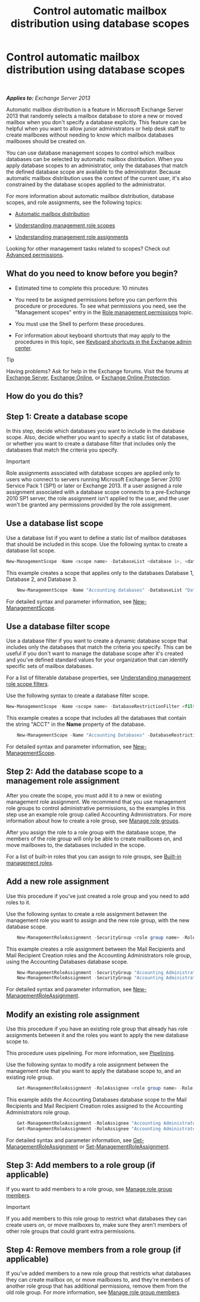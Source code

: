 ﻿---
title: 'Control automatic mailbox distribution using database scopes'
TOCTitle: Control automatic mailbox distribution using database scopes
ms:assetid: 8eaff177-2251-4c8b-8570-c91a77d0a6fc
ms:mtpsurl: https://technet.microsoft.com/en-us/library/Ff628332(v=EXCHG.150)
ms:contentKeyID: 49289347
ms.date: 12/09/2016
mtps_version: v=EXCHG.150
---

# Control automatic mailbox distribution using database scopes

 

_**Applies to:** Exchange Server 2013_


Automatic mailbox distribution is a feature in Microsoft Exchange Server 2013 that randomly selects a mailbox database to store a new or moved mailbox when you don't specify a database explicitly. This feature can be helpful when you want to allow junior administrators or help desk staff to create mailboxes without needing to know which mailbox databases mailboxes should be created on.

You can use database management scopes to control which mailbox databases can be selected by automatic mailbox distribution. When you apply database scopes to an administrator, only the databases that match the defined database scope are available to the administrator. Because automatic mailbox distribution uses the context of the current user, it's also constrained by the database scopes applied to the administrator.

For more information about automatic mailbox distribution, database scopes, and role assignments, see the following topics:

  - [Automatic mailbox distribution](automatic-mailbox-distribution-exchange-2013-help.md)

  - [Understanding management role scopes](understanding-management-role-scopes-exchange-2013-help.md)

  - [Understanding management role assignments](understanding-management-role-assignments-exchange-2013-help.md)

Looking for other management tasks related to scopes? Check out [Advanced permissions](advanced-permissions-exchange-2013-help.md).

## What do you need to know before you begin?

  - Estimated time to complete this procedure: 10 minutes

  - You need to be assigned permissions before you can perform this procedure or procedures. To see what permissions you need, see the "Management scopes" entry in the [Role management permissions](role-management-permissions-exchange-2013-help.md) topic.

  - You must use the Shell to perform these procedures.

  - For information about keyboard shortcuts that may apply to the procedures in this topic, see [Keyboard shortcuts in the Exchange admin center](keyboard-shortcuts-in-the-exchange-admin-center-2013-help.md).


> [!TIP]
> Having problems? Ask for help in the Exchange forums. Visit the forums at <A href="https://go.microsoft.com/fwlink/p/?linkid=60612">Exchange Server</A>, <A href="https://go.microsoft.com/fwlink/p/?linkid=267542">Exchange Online</A>, or <A href="https://go.microsoft.com/fwlink/p/?linkid=285351">Exchange Online Protection</A>.



## How do you do this?

## Step 1: Create a database scope

In this step, decide which databases you want to include in the database scope. Also, decide whether you want to specify a static list of databases, or whether you want to create a database filter that includes only the databases that match the criteria you specify.


> [!IMPORTANT]
> Role assignments associated with database scopes are applied only to users who connect to servers running Microsoft Exchange Server 2010 Service Pack&nbsp;1 (SP1) or later or Exchange 2013. If a user assigned a role assignment associated with a database scope connects to a pre-Exchange 2010 SP1 server, the role assignment isn't applied to the user, and the user won't be granted any permissions provided by the role assignment.



## Use a database list scope

Use a database list if you want to define a static list of mailbox databases that should be included in this scope. Use the following syntax to create a database list scope.

```powershell
New-ManagementScope -Name <scope name> -DatabaseList <database 1>, <database 2...>
```

This example creates a scope that applies only to the databases Database 1, Database 2, and Database 3.

```powershell
    New-ManagementScope -Name "Accounting databases" -DatabaseList "Database 1", "Database 2", "Database 3"
```

For detailed syntax and parameter information, see [New-ManagementScope](https://technet.microsoft.com/en-us/library/dd335137\(v=exchg.150\)).

## Use a database filter scope

Use a database filter if you want to create a dynamic database scope that includes only the databases that match the criteria you specify. This can be useful if you don't want to manage the database scope after it's created and you've defined standard values for your organization that can identify specific sets of mailbox databases.

For a list of filterable database properties, see [Understanding management role scope filters](understanding-management-role-scope-filters-exchange-2013-help.md).

Use the following syntax to create a database filter scope.

```powershell
New-ManagementScope -Name <scope name> -DatabaseRestrictionFilter <filter query>
```

This example creates a scope that includes all the databases that contain the string "ACCT" in the **Name** property of the database.

```powershell
    New-ManagementScope -Name "Accounting Databases" -DatabaseRestrictionFilter { Name -Like '*ACCT*' }
```

For detailed syntax and parameter information, see [New-ManagementScope](https://technet.microsoft.com/en-us/library/dd335137\(v=exchg.150\)).

## Step 2: Add the database scope to a management role assignment

After you create the scope, you must add it to a new or existing management role assignment. We recommend that you use management role groups to control administrative permissions, so the examples in this step use an example role group called Accounting Administrators. For more information about how to create a role group, see [Manage role groups](manage-role-groups-exchange-2013-help.md).

After you assign the role to a role group with the database scope, the members of the role group will only be able to create mailboxes on, and move mailboxes to, the databases included in the scope.

For a list of built-in roles that you can assign to role groups, see [Built-in management roles](built-in-management-roles-exchange-2013-help.md).

## Add a new role assignment

Use this procedure if you've just created a role group and you need to add roles to it.

Use the following syntax to create a role assignment between the management role you want to assign and the new role group, with the new database scope.

```powershell
    New-ManagementRoleAssignment -SecurityGroup <role group name> -Role <role name> -CustomConfigWriteScope <database scope name>
```

This example creates a role assignment between the Mail Recipients and Mail Recipient Creation roles and the Accounting Administrators role group, using the Accounting Databases database scope.

```powershell
    New-ManagementRoleAssignment -SecurityGroup "Accounting Administrators" -Role "Mail Recipients" -CustomConfigWriteScope "Accounting Databases"
    New-ManagementRoleAssignment -SecurityGroup "Accounting Administrators" -Role "Mail Recipient Creation" -CustomConfigWriteScope "Accounting Databases"
```

For detailed syntax and parameter information, see [New-ManagementRoleAssignment](https://technet.microsoft.com/en-us/library/dd335193\(v=exchg.150\)).

## Modify an existing role assignment

Use this procedure if you have an existing role group that already has role assignments between it and the roles you want to apply the new database scope to.

This procedure uses pipelining. For more information, see [Pipelining](https://technet.microsoft.com/en-us/library/aa998260\(v=exchg.150\)).

Use the following syntax to modify a role assignment between the management role that you want to apply the database scope to, and an existing role group.

```powershell
    Get-ManagementRoleAssignment -RoleAssignee <role group name> -Role <role name> | Set-ManagementRoleAssignment -CustomConfigWriteScope <database scope name>
```

This example adds the Accounting Databases database scope to the Mail Recipients and Mail Recipient Creation roles assigned to the Accounting Administrators role group.

```powershell
    Get-ManagementRoleAssignment -RoleAssignee "Accounting Administrators" -Role "Mail Recipients" | Set-ManagementRoleAssignment -CustomConfigWriteScope "Accounting Databases"
    Get-ManagementRoleAssignment -RoleAssignee "Accounting Administrators" -Role "Mail Recipient Creation" | Set-ManagementRoleAssignment -CustomConfigWriteScope "Accounting Databases"
```

For detailed syntax and parameter information, see [Get-ManagementRoleAssignment](https://technet.microsoft.com/en-us/library/dd351024\(v=exchg.150\)) or [Set-ManagementRoleAssignment](https://technet.microsoft.com/en-us/library/dd335173\(v=exchg.150\)).

## Step 3: Add members to a role group (if applicable)

If you want to add members to a role group, see [Manage role group members](manage-role-group-members-exchange-2013-help.md).


> [!IMPORTANT]
> If you add members to this role group to restrict what databases they can create users on, or move mailboxes to, make sure they aren't members of other role groups that could grant extra permissions.



## Step 4: Remove members from a role group (if applicable)

If you've added members to a new role group that restricts what databases they can create mailbox on, or move mailboxes to, and they're members of another role group that has additional permissions, remove them from the old role group. For more information, see [Manage role group members](manage-role-group-members-exchange-2013-help.md).

